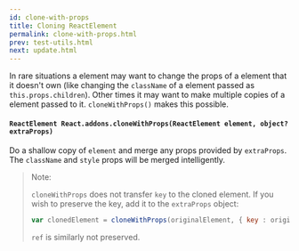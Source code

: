 ```yaml
---
id: clone-with-props
title: Cloning ReactElement
permalink: clone-with-props.html
prev: test-utils.html
next: update.html
---
```


In rare situations a element may want to change the props of a element that it doesn't own (like changing the `className` of a element passed as `this.props.children`). Other times it may want to make multiple copies of a element passed to it. `cloneWithProps()` makes this possible.

#### `ReactElement React.addons.cloneWithProps(ReactElement element, object? extraProps)`

Do a shallow copy of `element` and merge any props provided by `extraProps`. The `className` and `style` props will be merged intelligently.

> Note:
>
> `cloneWithProps` does not transfer `key` to the cloned element. If you wish to preserve the key, add it to the `extraProps` object:
>
> ```js
> var clonedElement = cloneWithProps(originalElement, { key : originalElement.key });
> ```
>
> `ref` is similarly not preserved.
